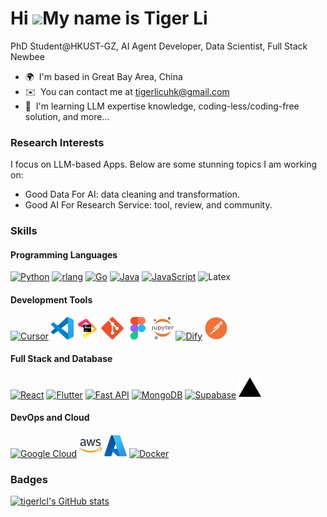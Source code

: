 Hi ![](https://user-images.githubusercontent.com/18350557/176309783-0785949b-9127-417c-8b55-ab5a4333674e.gif)My name is Tiger Li
================================================================================================================================

PhD Student@HKUST-GZ, AI Agent Developer, Data Scientist, Full Stack Newbee

* 🌍  I'm based in Great Bay Area, China
* ✉️  You can contact me at [tigerlicuhk@gmail.com](mailto:tigerlicuhk@gmail.com)
* 🧠  I'm learning LLM expertise knowledge, coding-less/coding-free solution, and more...


### Research Interests
I focus on LLM-based Apps. Below are some stunning topics I am working on:

* Good Data For AI: data cleaning and transformation.
* Good AI For Research Service: tool, review, and community.


### Skills


#### Programming Languages
<p align="left">
  <a href="https://www.python.org/" target="blank" rel="noreferrer"><img src="https://raw.githubusercontent.com/danielcranney/readme-generator/main/public/icons/skills/python-colored.svg" width="36" height="36" alt="Python" /></a>
  <a href="https://www.r-project.org/" target="blank" rel="noreferrer"><img src="https://raw.githubusercontent.com/danielcranney/readme-generator/main/public/icons/skills/rlang-colored.svg" width="36" height="36" alt="rlang" /></a>
  <a href="https://go.dev/doc/" target="blank" rel="noreferrer"><img src="https://raw.githubusercontent.com/danielcranney/readme-generator/main/public/icons/skills/go-colored.svg" width="36" height="36" alt="Go" /></a>
  <a href="https://www.oracle.com/java/" target="blank" rel="noreferrer"><img src="https://raw.githubusercontent.com/danielcranney/readme-generator/main/public/icons/skills/java-colored.svg" width="36" height="36" alt="Java" /></a>
  <a href="https://developer.mozilla.org/en-US/docs/Web/JavaScript" target="blank" rel="noreferrer"><img src="https://raw.githubusercontent.com/danielcranney/readme-generator/main/public/icons/skills/javascript-colored.svg" width="36" height="36" alt="JavaScript" /></a>
  <a whref="https://www.overleaf.com/" target="blank" rel="noreferrer"><img src="https://images.ctfassets.net/nrgyaltdicpt/451Wbu94Q1X3M5QIk74QLL/08e42061e965fb152a329ded74cdc3ce/overleaf-o-logo-primary.svg" width="36" height="36" alt="Latex" /></a>
</p>


#### Development Tools
<p align="left">
  <a href="https://www.cursor.com/" target="blank" rel="noreferrer"><img src="https://static.cdnlogo.com/logos/c/23/cursor.svg" width="36" height="36" alt="Cursor" /></a>
  <a href="https://code.visualstudio.com/" target="blank" rel="noreferrer"><img src="https://raw.githubusercontent.com/devicons/devicon/master/icons/vscode/vscode-original.svg" width="36" height="36" alt="VS Code" /></a>
  <a href="https://www.jetbrains.com/" target="blank" rel="noreferrer"><img src="https://raw.githubusercontent.com/devicons/devicon/master/icons/jetbrains/jetbrains-original.svg" width="36" height="36" alt="JetBrains" /></a>
  <a href="https://git-scm.com/" target="blank" rel="noreferrer"><img src="https://raw.githubusercontent.com/devicons/devicon/master/icons/git/git-original.svg" width="36" height="36" alt="Git" /></a>
  <a href="https://www.figma.com/" target="blank" rel="noreferrer"><img src="https://raw.githubusercontent.com/devicons/devicon/master/icons/figma/figma-original.svg" width="36" height="36" alt="Figma" /></a>
  <a href="https://jupyter.org/" target="blank" rel="noreferrer"><img src="https://raw.githubusercontent.com/devicons/devicon/master/icons/jupyter/jupyter-original-wordmark.svg" width="36" height="36" alt="Jupyter" /></a>
  <a href="https://dify.ai/" target="blank" rel="noreferrer"><img src="https://framerusercontent.com/images/bLsk0GCVzMv4OVqWyLWOceZMg.png" width="36" height="36" alt="Dify" /></a>
  <a href="https://www.postman.com/" target="blank" rel="noreferrer"><img src="https://raw.githubusercontent.com/devicons/devicon/master/icons/postman/postman-original.svg" width="36" height="36" alt="Postman" /></a>
</p>


#### Full Stack and Database
<p align="left">
  <a href="https://reactjs.org/" target="blank" rel="noreferrer"><img src="https://raw.githubusercontent.com/danielcranney/readme-generator/main/public/icons/skills/react-colored.svg" width="36" height="36" alt="React" /></a>
  <a href="https://flutter.dev/" target="blank" rel="noreferrer"><img src="https://raw.githubusercontent.com/danielcranney/readme-generator/main/public/icons/skills/flutter-colored.svg" width="36" height="36" alt="Flutter" /></a>
  <a href="https://fastapi.tiangolo.com/" target="blank" rel="noreferrer"><img src="https://raw.githubusercontent.com/danielcranney/readme-generator/main/public/icons/skills/fastapi-colored.svg" width="36" height="36" alt="Fast API" /></a>
  <a href="https://www.mongodb.com/" target="blank" rel="noreferrer"><img src="https://raw.githubusercontent.com/danielcranney/readme-generator/main/public/icons/skills/mongodb-colored.svg" width="36" height="36" alt="MongoDB" /></a>
  <a href="https://supabase.io/" target="blank" rel="noreferrer"><img src="https://raw.githubusercontent.com/danielcranney/readme-generator/main/public/icons/skills/supabase-colored.svg" width="36" height="36" alt="Supabase" /></a>
  <a href="https://www.vercel.com/" target="blank" rel="noreferrer"><img src="https://raw.githubusercontent.com/devicons/devicon/master/icons/vercel/vercel-original.svg" width="36" height="36" alt="Vercel" /></a>
</p>


#### DevOps and Cloud
<p align="left">
  <a href="https://cloud.google.com/" target="blank" rel="noreferrer"><img src="https://raw.githubusercontent.com/danielcranney/readme-generator/main/public/icons/skills/googlecloud-colored.svg" width="36" height="36" alt="Google Cloud" /></a>
  <a href="https://aws.amazon.com" target="blank" rel="noreferrer"><img src="https://raw.githubusercontent.com/devicons/devicon/master/icons/amazonwebservices/amazonwebservices-original-wordmark.svg" width="36" height="36" alt="Amazon Web Services" /></a>
  <a href="https://azure.microsoft.com/" target="blank" rel="noreferrer"><img src="https://raw.githubusercontent.com/devicons/devicon/master/icons/azure/azure-original.svg" width="36" height="36" alt="Microsoft Azure" /></a>
  <a href="https://www.docker.com/" target="blank" rel="noreferrer"><img src="https://raw.githubusercontent.com/danielcranney/readme-generator/main/public/icons/skills/docker-colored.svg" width="36" height="36" alt="Docker" /></a>
</p>


### Badges

<a href="http://www.github.com/tigerlcl"><img src="https://github-readme-stats.vercel.app/api?username=tigerlcl&theme=neon&show_icons=true&hide=issues&count_private=true" alt="tigerlcl's GitHub stats" /></a>
